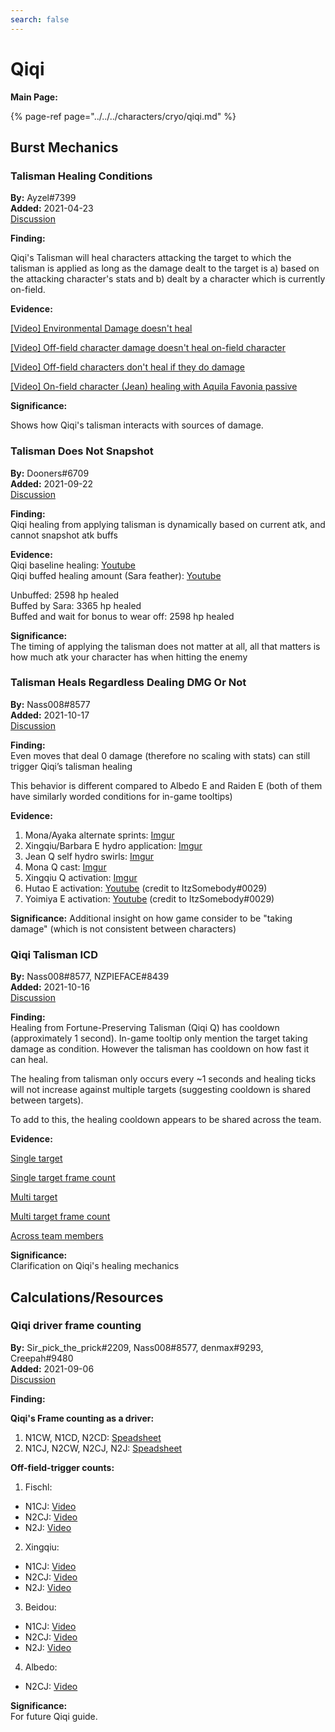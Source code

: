 ```yaml
---
search: false
---
```


# Qiqi

**Main Page:**

{% page-ref page="../../../characters/cryo/qiqi.md" %}

## Burst Mechanics

### Talisman Healing Conditions

**By:** Ayzel\#7399  
**Added:** 2021-04-23  
[Discussion](https://tickettool.xyz/direct?url=https://cdn.discordapp.com/attachments/832474168297259028/835378635598594058/transcript-qiqi-talisman-healing-conditions.html)

**Finding:**

Qiqi's Talisman will heal characters attacking the target to which the talisman is applied as long as the damage dealt to the target is a\) based on the attacking character's stats and b\) dealt by a character which is currently on-field.

**Evidence:**

[\[Video\] Environmental Damage doesn't heal](https://www.youtube.com/watch?v=WEfSS996nE8&ab_channel=Ayzel)

[\[Video\] Off-field character damage doesn't heal on-field character](https://www.youtube.com/watch?v=bjrZ7twLqdA&ab_channel=Ayzel)

[\[Video\] Off-field characters don't heal if they do damage](https://www.youtube.com/watch?v=bRuZ88GPx7Q&ab_channel=Ayzel)

[\[Video\] On-field character \(Jean\) healing with Aquila Favonia passive](https://www.youtube.com/watch?v=2jHs8gmwYsY&ab_channel=Ayzel)

**Significance:**

Shows how Qiqi's talisman interacts with sources of damage.

### Talisman Does Not Snapshot

**By:** Dooners#6709  
**Added:** 2021-09-22  
[Discussion](https://tickettool.xyz/direct?url=https://cdn.discordapp.com/attachments/889381442432409630/890102971847815228/transcript-qiqi-talisman-healing-doesnt-snapshot.html)

**Finding:**  
Qiqi healing from applying talisman is dynamically based on current atk, and cannot snapshot atk buffs

**Evidence:**  
Qiqi baseline healing: [Youtube](https://www.youtube.com/watch?v=gIx8FpS2BIM)  
Qiqi buffed healing amount (Sara feather): [Youtube](https://www.youtube.com/watch?v=dzanV9B5Xjs)

Unbuffed: 2598 hp healed  
Buffed by Sara: 3365 hp healed  
Buffed and wait for bonus to wear off: 2598 hp healed

**Significance:**  
The timing of applying the talisman does not matter at all, all that matters is how much atk your character has when hitting the enemy

### Talisman Heals Regardless Dealing DMG Or Not

**By:** Nass008#8577  
**Added:** 2021-10-17  
[Discussion](https://tickettool.xyz/direct?url=https://cdn.discordapp.com/attachments/895729399729623060/899174324060192798/transcript-qiqi-talisman-0-damage-healing.html)

**Finding:**  
Even moves that deal 0 damage (therefore no scaling with stats) can still trigger Qiqi’s talisman healing

This behavior is different compared to Albedo E and Raiden E (both of them have similarly worded conditions for in-game tooltips)

**Evidence:**  
1. Mona/Ayaka alternate sprints: [Imgur](https://imgur.com/WuUAXcA)  
2. Xingqiu/Barbara E hydro application: [Imgur](https://imgur.com/NWOh0qL)  
3. Jean Q self hydro swirls: [Imgur](https://imgur.com/vS8ueTt)  
4. Mona Q cast: [Imgur](https://imgur.com/3Qzy2My)  
5. Xingqiu Q activation: [Imgur](https://imgur.com/6FlHxOk)  
6. Hutao E activation: [Youtube](https://youtu.be/NHXlZiXdHhg) (credit to ItzSomebody#0029)  
7. Yoimiya E activation: [Youtube](https://youtu.be/O23CJGQtlCU) (credit to ItzSomebody#0029) 

**Significance:**
Additional insight on how game consider to be "taking damage" (which is not consistent between characters)

### Qiqi Talisman ICD

**By:** Nass008\#8577, NZPIEFACE\#8439  
**Added:** 2021-10-16  
[Discussion](https://tickettool.xyz/direct?url=https://cdn.discordapp.com/attachments/895389894145355836/899122969400475648/transcript-qiqi-talisman-healing-icd.html)  

**Finding:**  
Healing from Fortune-Preserving Talisman (Qiqi Q) has cooldown (approximately 1 second).
In-game tooltip only mention the target taking damage as condition. However the talisman has cooldown on how fast it can heal.

The healing from talisman only occurs every ~1 seconds and healing ticks will not increase against multiple targets (suggesting cooldown is shared between targets).

To add to this, the healing cooldown appears to be shared across the team.

**Evidence:**  

[Single target](https://youtu.be/ryLga9DRUD0)

[Single target frame count](https://imgur.com/grbH8Qz)

[Multi target](https://youtu.be/X4P8ay0Cv14) 

[Multi target frame count](https://imgur.com/FrqMFZe) 

[Across team members](https://www.youtube.com/watch?v=OWTu6zEjH5A)

**Significance:**  
Clarification on Qiqi's healing mechanics

## Calculations/Resources

### Qiqi driver frame counting

**By:** Sir_pick_the_prick#2209, Nass008#8577, denmax#9293, Creepah#9480  
**Added:** 2021-09-06  
[Discussion](https://tickettool.xyz/direct?url=https://cdn.discordapp.com/attachments/864092495369338900/884489611034890280/transcript-qiqi-copium-overdrive.html)

**Finding:**  

**Qiqi's Frame counting as a driver:**  
1. N1CW, N1CD, N2CD: [Speadsheet](https://docs.google.com/spreadsheets/d/1BLBhxU8wgHlHV5yTkFsyHvUUNdbwNgd0NtAZFk77sxE/edit?usp=sharing)
2. N1CJ, N2CW, N2CJ, N2J: [Speadsheet](https://docs.google.com/spreadsheets/d/1AHKoAHc7gbEKBoaTZh9UZNdjWtnaQc0SgGPNJpkWsFA/edit?usp=sharing)

**Off-field-trigger counts:**  
1. Fischl:  
- N1CJ: [Video](https://youtu.be/oDO1BaxHajE)  
- N2CJ: [Video](https://youtu.be/Ptz-4CnnT3g)  
- N2J: [Video](https://youtu.be/9RmLIAAu7Ks)  
2. Xingqiu:  
- N1CJ: [Video](https://youtu.be/LWIb66HLUOE)  
- N2CJ: [Video](https://youtu.be/JW-urnXz4FE)  
- N2J: [Video](https://youtu.be/UJ03pHyxvOo)  
3. Beidou:  
- N1CJ: [Video](https://youtu.be/Dm6HUn_KOiM)  
- N2CJ: [Video](https://youtu.be/w9j5O2HYPGw)  
- N2J: [Video](https://youtu.be/Jd-lAz7zlSQ)  
4. Albedo:  
- N2CJ: [Video](https://youtu.be/G2_yr8ObBhY)

**Significance:**  
For future Qiqi guide.
